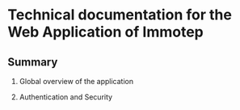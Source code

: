 # Technical documentation for the Web Application of Immotep

## Summary

1. Global overview of the application

2. Authentication and Security